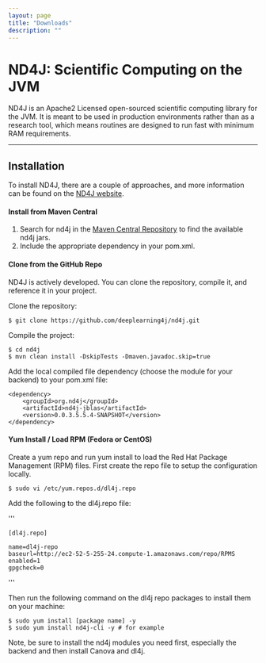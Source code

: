 ```yaml
---
layout: page
title: "Downloads"
description: ""
---
```

ND4J: Scientific Computing on the JVM
===========================================

ND4J is an Apache2 Licensed open-sourced scientific computing library for the JVM. It is meant to be used in production environments
rather than as a research tool, which means routines are designed to run fast with minimum RAM requirements.

---
## Installation

To install ND4J, there are a couple of approaches, and more information can be found on the [ND4J website](http://nd4j.org/getstarted.html).

#### Install from Maven Central

1. Search for nd4j in the [Maven Central Repository](http://mvnrepository.com/search?q=nd4j) to find the available nd4j jars.
2. Include the appropriate dependency in your pom.xml.

#### Clone from the GitHub Repo

ND4J is actively developed. You can clone the repository, compile it, and reference it in your project.

Clone the repository:

    $ git clone https://github.com/deeplearning4j/nd4j.git

Compile the project:

    $ cd nd4j
    $ mvn clean install -DskipTests -Dmaven.javadoc.skip=true

Add the local compiled file dependency (choose the module for your backend) to your pom.xml file:

    <dependency>
        <groupId>org.nd4j</groupId>
        <artifactId>nd4j-jblas</artifactId>
        <version>0.0.3.5.5.4-SNAPSHOT</version>
    </dependency>

#### Yum Install / Load RPM (Fedora or CentOS)
Create a yum repo and run yum install to load the Red Hat Package Management (RPM) files. First create the repo file to setup the configuration locally.

    $ sudo vi /etc/yum.repos.d/dl4j.repo 

Add the following to the dl4j.repo file:

'''

    [dl4j.repo]

    name=dl4j-repo
    baseurl=http://ec2-52-5-255-24.compute-1.amazonaws.com/repo/RPMS
    enabled=1
    gpgcheck=0
'''

Then run the following command on the dl4j repo packages to install them on your machine:

    $ sudo yum install [package name] -y
    $ sudo yum install nd4j-cli -y # for example

Note, be sure to install the nd4j modules you need first, especially the backend and then install Canova and dl4j.

